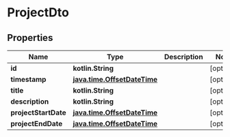 
# ProjectDto

## Properties
| Name | Type | Description | Notes |
| ------------ | ------------- | ------------- | ------------- |
| **id** | **kotlin.String** |  |  [optional] |
| **timestamp** | [**java.time.OffsetDateTime**](java.time.OffsetDateTime.md) |  |  [optional] |
| **title** | **kotlin.String** |  |  [optional] |
| **description** | **kotlin.String** |  |  [optional] |
| **projectStartDate** | [**java.time.OffsetDateTime**](java.time.OffsetDateTime.md) |  |  [optional] |
| **projectEndDate** | [**java.time.OffsetDateTime**](java.time.OffsetDateTime.md) |  |  [optional] |



